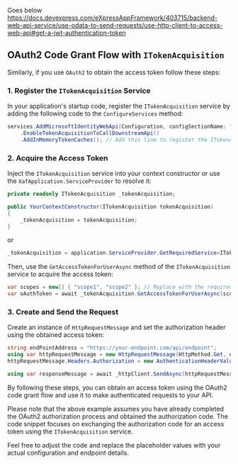 Goes below https://docs.devexpress.com/eXpressAppFramework/403715/backend-web-api-service/use-odata-to-send-requests/use-http-client-to-access-web-api#get-a-jwt-authentication-token

## OAuth2 Code Grant Flow with `ITokenAcquisition`

Similarly, if you use `OAuth2` to obtain the access token follow these steps:

### 1. Register the `ITokenAcquisition` Service

In your application's startup code, register the `ITokenAcquisition` service by adding the following code to the `ConfigureServices` method:

```csharp
services.AddMicrosoftIdentityWebApi(Configuration, configSectionName: "Authentication:AzureAd", jwtBearerScheme: "AzureAd")
    .EnableTokenAcquisitionToCallDownstreamApi()
    .AddInMemoryTokenCaches(); // Add this line to register the ITokenAcquisition service
```


### 2. Acquire the Access Token

Inject the `ITokenAcquisition` service into your context constructor or use the `XafApplication.ServiceProvider` to resolve it:

```csharp
private readonly ITokenAcquisition _tokenAcquisition;

public YourContextConstructor(ITokenAcquisition tokenAcquisition)
{
    _tokenAcquisition = tokenAcquisition;
}
```

or

```csharp
_tokenAcquisition = application.ServiceProvider.GetRequiredService<ITokenAcquisition>();
```

Then, use the `GetAccessTokenForUserAsync` method of the `ITokenAcquisition` service to acquire the access token:

```csharp
var scopes = new[] { "scope1", "scope2" }; // Replace with the required scopes
var oAuthToken = await _tokenAcquisition.GetAccessTokenForUserAsync(scopes);
```


### 3. Create and Send the Request

Create an instance of `HttpRequestMessage` and set the authorization header using the obtained access token:

```csharp
string endPointAddress = "https://your-endpoint.com/api/endpoint"; 
using var httpRequestMessage = new HttpRequestMessage(HttpMethod.Get, endPointAddress);
httpRequestMessage.Headers.Authorization = new AuthenticationHeaderValue("Bearer", oAuthToken);

using var responseMessage = await _httpClient.SendAsync(httpRequestMessage);
```

By following these steps, you can obtain an access token using the OAuth2 code grant flow and use it to make authenticated requests to your API.

Please note that the above example assumes you have already completed the OAuth2 authorization process and obtained the authorization code. The code snippet focuses on exchanging the authorization code for an access token using the `ITokenAcquisition` service.

Feel free to adjust the code and replace the placeholder values with your actual configuration and endpoint details.
